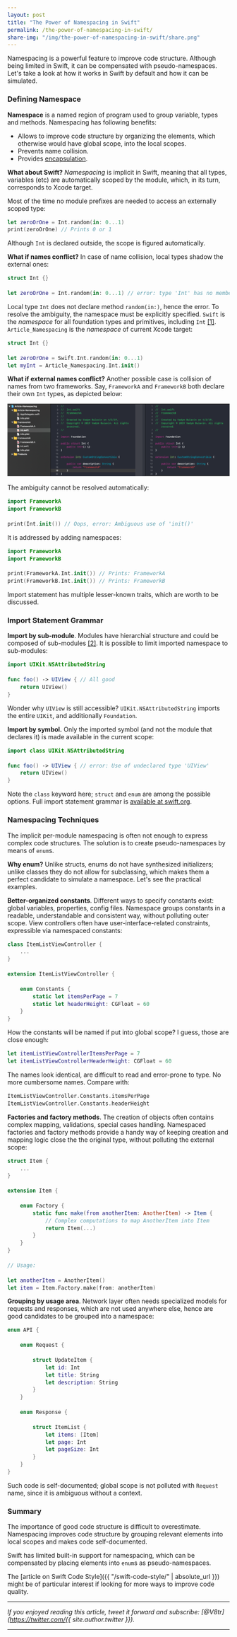 ```yaml
---
layout: post
title: "The Power of Namespacing in Swift"
permalink: /the-power-of-namespacing-in-swift/
share-img: "/img/the-power-of-namespacing-in-swift/share.png"
---
```


Namespacing is a powerful feature to improve code structure. Although being limited in Swift, it can be compensated with pseudo-namespaces. Let's take a look at how it works in Swift by default and how it can be simulated.

### Defining Namespace

**Namespace** is a named region of program used to group variable, types and methods. Namespacing has following benefits:
- Allows to improve code structure by organizing the elements, which otherwise would have global scope, into the local scopes. 
- Prevents name collision.
- Provides [encapsulation](https://en.wikipedia.org/wiki/Encapsulation_(computer_programming)).

**What about Swift?** *Namespacing* is implicit in Swift, meaning that all types, variables (etc) are automatically scoped by the module, which, in its turn, corresponds to Xcode target.

Most of the time no module prefixes are needed to access an externally scoped type:

```swift
let zeroOrOne = Int.random(in: 0...1)
print(zeroOrOne) // Prints 0 or 1
```
Although `Int` is declared outside, the scope is figured automatically.

**What if names conflict?** In case of name collision, local types shadow the external ones:

```swift
struct Int {}

let zeroOrOne = Int.random(in: 0...1) // error: type 'Int' has no member 'random'
```

Local type `Int` does not declare method `random(in:)`, hence the error. To resolve the ambiguity, the namespace must be explicitly specified. `Swift` is the *namespace* for all foundation types and primitives, including `Int` [[1]](https://github.com/apple/swift-corelibs-foundation). `Article_Namespacing` is the *namespace* of current Xcode target: 

```swift
struct Int {}

let zeroOrOne = Swift.Int.random(in: 0...1)
let myInt = Article_Namespacing.Int.init()
```

**What if external names conflict?** Another possible case is collision of names from two frameworks. Say, `FrameworkA` and `FrameworkB` both declare their own `Int` types, as depicted below:

<p align="center">
    <a href="{{ "/img/the-power-of-namespacing-in-swift/name-collision.png" | absolute_url }}">
        <img src="/img/the-power-of-namespacing-in-swift/name-collision.png" alt="The Power of Namespacing in Swift"/>
    </a>
</p>

The ambiguity cannot be resolved automatically:

```swift
import FrameworkA
import FrameworkB

print(Int.init()) // Oops, error: Ambiguous use of 'init()'
```

It is addressed by adding namespaces:

```swift
import FrameworkA
import FrameworkB

print(FrameworkA.Int.init()) // Prints: FrameworkA
print(FrameworkB.Int.init()) // Prints: FrameworkB
```

Import statement has multiple lesser-known traits, which are worth to be discussed.

### Import Statement Grammar

**Import by sub-module**. Modules have hierarchial structure and could be composed of sub-modules [[2]](https://clang.llvm.org/docs/Modules.html#introduction). It is possible to limit imported namespace to sub-modules:

```swift
import UIKit.NSAttributedString

func foo() -> UIView { // All good
    return UIView()
}
```

Wonder why `UIView` is still accessible? `UIKit.NSAttributedString` imports the entire `UIKit`, and additionally `Foundation`.

**Import by symbol.** Only the imported symbol (and not the module that declares it) is made available in the current scope:

```swift
import class UIKit.NSAttributedString

func foo() -> UIView { // error: Use of undeclared type 'UIView'
    return UIView()
}
```

Note the `class` keyword here; `struct` and `enum` are among the possible options. Full import statement grammar is [available at swift.org](https://docs.swift.org/swift-book/ReferenceManual/Declarations.html#grammar_import-path-identifier).

### Namespacing Techniques

The implicit per-module namespacing is often not enough to express complex code structures. The solution is to create pseudo-namespaces by means of `enum`s.

**Why enum?** Unlike structs, enums do not have synthesized initializers; unlike classes they do not allow for subclassing, which makes them a perfect candidate to simulate a namespace. Let's see the practical examples.

**Better-organized constants**. Different ways to specify constants exist: global variables, properties, config files. Namespace groups constants in a readable, understandable and consistent way, without polluting outer scope. View controllers often have user-interface-related constraints, expressible via namespaced constants:

```swift
class ItemListViewController {
    ...
}

extension ItemListViewController {

    enum Constants {
        static let itemsPerPage = 7
        static let headerHeight: CGFloat = 60
    }
}
```

How the constants will be named if put into global scope? I guess, those are close enough: 

```swift
let itemListViewControllerItemsPerPage = 7
let itemListViewControllerHeaderHeight: CGFloat = 60
```

The names look identical, are difficult to read and error-prone to type. No more cumbersome names. Compare with: 

```swift
ItemListViewController.Constants.itemsPerPage
ItemListViewController.Constants.headerHeight
```

**Factories and factory methods**. The creation of objects often contains complex mapping, validations, special cases handling. Namespaced factories and factory methods provide a handy way of keeping creation and mapping logic close the the original type, without polluting the external scope:

```swift
struct Item {
    ...
}

extension Item {

    enum Factory {
        static func make(from anotherItem: AnotherItem) -> Item {
            // Complex computations to map AnotherItem into Item
            return Item(...)
        }
    }
}

// Usage:

let anotherItem = AnotherItem()
let item = Item.Factory.make(from: anotherItem)
```

**Grouping by usage area**. Network layer often needs specialized models for requests and responses, which are not used anywhere else, hence are good candidates to be grouped into a namespace:

```swift
enum API {

    enum Request {

        struct UpdateItem {
            let id: Int
            let title: String
            let description: String
        }
    }

    enum Response {

        struct ItemList {
            let items: [Item]
            let page: Int
            let pageSize: Int
        }
    }
}
```
Such code is self-documented; global scope is not polluted with `Request` name, since it is ambiguous without a context.

### Summary

The importance of good code structure is difficult to overestimate. Namespacing improves code structure by grouping relevant elements into local scopes and makes code self-documented.

Swift has limited built-in support for namespacing, which can be compensated by placing elements into `enum`s as pseudo-namespaces.

The [article on Swift Code Style]({{ "/swift-code-style/" | absolute_url }}) might be of particular interest if looking for more ways to improve code quality.

---

*If you enjoyed reading this article, tweet it forward and subscribe: [@V8tr](https://twitter.com/{{ site.author.twitter }}).*

---